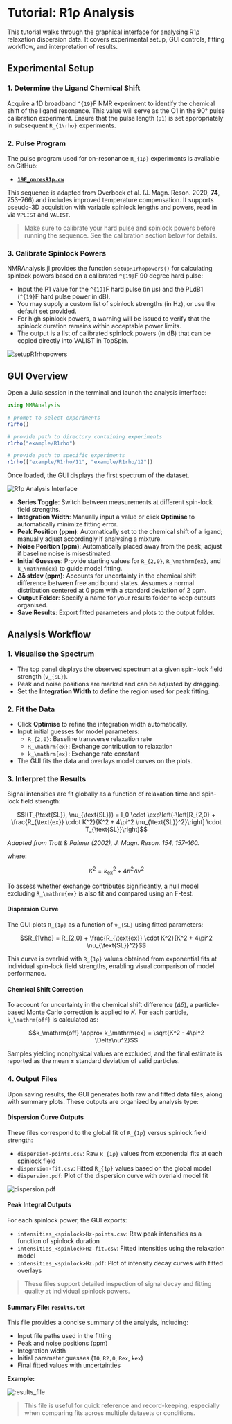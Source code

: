# Tutorial: R1ρ Analysis

This tutorial walks through the graphical interface for analysing R1ρ relaxation dispersion data. It covers experimental setup, GUI controls, fitting workflow, and interpretation of results.

## Experimental Setup 

### 1. Determine the Ligand Chemical Shift

Acquire a 1D broadband ``^{19}``F NMR experiment to identify the chemical shift of the ligand resonance. This value will serve as the O1 in the 90° pulse calibration experiment. Ensure that the pulse length (`p1`) is set appropriately in subsequent ``R_{1\rho}`` experiments.

### 2. Pulse Program

The pulse program used for on-resonance ``R_{1ρ}`` experiments is available on GitHub:

- **[`19F_onresR1p.cw`](https://github.com/chriswaudby/pp/blob/master/19F_onresR1p.cw)**  

This sequence is adapted from Overbeck et al. (J. Magn. Reson. 2020, **74**, 753–766) and includes improved temperature compensation. It supports pseudo-3D acquisition with variable spinlock lengths and powers, read in via `VPLIST` and `VALIST`.

> Make sure to calibrate your hard pulse and spinlock powers before running the sequence. See the calibration section below for details.

### 3. Calibrate Spinlock Powers

NMRAnalysis.jl provides the function `setupR1rhopowers()` for calculating spinlock powers based on a calibrated ``^{19}``F 90 degree hard pulse:

- Input the P1 value for the ``^{19}``F hard pulse (in μs) and the PLdB1 (``^{19}``F hard pulse power in dB). 
- You may supply a custom list of spinlock strengths (in Hz), or use the default set provided.
- For high spinlock powers, a warning will be issued to verify that the spinlock duration remains within acceptable power limits. 
- The output is a list of calibrated spinlock powers (in dB) that can be copied directly into VALIST in TopSpin. 

![setupR1rhopowers](../assets/setupR1rhopowers.png)

## GUI Overview 

Open a Julia session in the terminal and launch the analysis interface:

```julia
using NMRAnalysis

# prompt to select experiments
r1rho()

# provide path to directory containing experiments
r1rho("example/R1rho")

# provide path to specific experiments
r1rho(["example/R1rho/11", "example/R1rho/12"])
```

 Once loaded, the GUI displays the first spectrum of the dataset.

![R1ρ Analysis Interface](../assets/r1rho-interface.png)

- **Series Toggle**: Switch between measurements at different spin-lock field strengths.
- **Integration Width**: Manually input a value or click **Optimise** to automatically minimize fitting error.
- **Peak Position (ppm)**: Automatically set to the chemical shift of a ligand; manually adjust accordingly if analysing a mixture.
- **Noise Position (ppm)**: Automatically placed away from the peak; adjust if baseline noise is misestimated.
- **Initial Guesses**: Provide starting values for ``R_{2,0}``, ``R_\mathrm{ex}``, and ``k_\mathrm{ex}`` to guide model fitting.
- **Δδ stdev (ppm)**: Accounts for uncertainty in the chemical shift difference between free and bound states. Assumes a normal distribution centered at 0 ppm with a standard deviation of 2 ppm.
- **Output Folder**: Specify a name for your results folder to keep outputs organised.
- **Save Results**: Export fitted parameters and plots to the output folder.

## Analysis Workflow

### 1. Visualise the Spectrum

- The top panel displays the observed spectrum at a given spin-lock field strength (``ν_{SL}``).
- Peak and noise positions are marked and can be adjusted by dragging.
- Set the **Integration Width** to define the region used for peak fitting.

### 2. Fit the Data

- Click **Optimise** to refine the integration width automatically.
- Input initial guesses for model parameters:
  - ``R_{2,0}``: Baseline transverse relaxation rate
  - ``R_\mathrm{ex}``: Exchange contribution to relaxation
  - ``k_\mathrm{ex}``: Exchange rate constant
- The GUI fits the data and overlays model curves on the plots.

### 3. Interpret the Results

Signal intensities are fit globally as a function of relaxation time and spin-lock field strength:

```math
I(T_{\text{SL}}, \nu_{\text{SL}}) = I_0 \cdot \exp\left(-\left[R_{2,0} + \frac{R_{\text{ex}} \cdot K^2}{K^2 + 4\pi^2 \nu_{\text{SL}}^2}\right] \cdot T_{\text{SL}}\right)
```

*Adapted from Trott & Palmer (2002), J. Magn. Reson. 154, 157–160.*

where:

```math
K^2 = k_{\text{ex}}^2 + 4\pi^2 \Delta\nu^2
```

To assess whether exchange contributes significantly, a null model excluding ``R_\mathrm{ex}`` is also fit and compared using an F-test.

#### Dispersion Curve

The GUI plots ``R_{1ρ}`` as a function of ``ν_{SL}`` using fitted parameters:

```math
R_{1\rho} = R_{2,0} + \frac{R_{\text{ex}} \cdot K^2}{K^2 + 4\pi^2 \nu_{\text{SL}}^2}
```

This curve is overlaid with ``R_{1ρ}`` values obtained from exponential fits at individual spin-lock field strengths, enabling visual comparison of model performance.

#### Chemical Shift Correction

To account for uncertainty in the chemical shift difference ($Δδ$), a particle-based Monte Carlo correction is applied to $K$. For each particle, ``k_\mathrm{off}`` is calculated as:

```math
k_\mathrm{off} \approx k_\mathrm{ex} = \sqrt{K^2 - 4\pi^2 \Delta\nu^2}
```

Samples yielding nonphysical values are excluded, and the final estimate is reported as the mean ± standard deviation of valid particles.

### 4. Output Files

Upon saving results, the GUI generates both raw and fitted data files, along with summary plots. These outputs are organized by analysis type:

#### Dispersion Curve Outputs

These files correspond to the global fit of ``R_{1ρ}`` versus spinlock field strength:

- `dispersion-points.csv`: Raw ``R_{1ρ}`` values from exponential fits at each spinlock field
- `dispersion-fit.csv`: Fitted ``R_{1ρ}`` values based on the global model
- `dispersion.pdf`: Plot of the dispersion curve with overlaid model fit

![dispersion.pdf](../assets/example_results_file.png)


#### Peak Integral Outputs

For each spinlock power, the GUI exports:

- `intensities_<spinlock>Hz-points.csv`: Raw peak intensities as a function of spinlock duration
- `intensities_<spinlock>Hz-fit.csv`: Fitted intensities using the relaxation model
- `intensities_<spinlock>Hz.pdf`: Plot of intensity decay curves with fitted overlays

> These files support detailed inspection of signal decay and fitting quality at individual spinlock powers.
 
 #### Summary File: `results.txt`

This file provides a concise summary of the analysis, including:

- Input file paths used in the fitting  
- Peak and noise positions (ppm)  
- Integration width  
- Initial parameter guesses (`I0`, `R2,0`, `Rex`, `kex`)  
- Final fitted values with uncertainties  

**Example:**

![results_file](../assets/example_results_file.png)

> This file is useful for quick reference and record-keeping, especially when comparing fits across multiple datasets or conditions.


